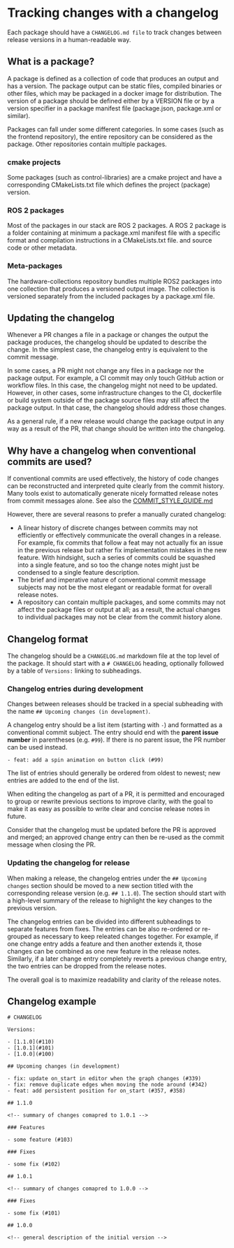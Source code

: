 # Tracking changes with a changelog

Each package should have a `CHANGELOG.md file` to track changes between release versions in a human-readable way.

## What is a package?

A package is defined as a collection of code that produces an output and has a version. The package output can be static
files, compiled binaries or other files, which may be packaged in a docker image for distribution. The version of a
package should be defined either by a VERSION file or by a version specifier in a package manifest file (package.json,
package.xml or similar).

Packages can fall under some different categories. In some cases (such as the frontend repository), the entire
repository can be considered as the package. Other repositories contain multiple packages.

### cmake projects

Some packages (such as control-libraries) are a cmake project and have a corresponding CMakeLists.txt file which defines
the project (package) version.

### ROS 2 packages

Most of the packages in our stack are ROS 2 packages. A ROS 2 package is a folder containing at minimum a package.xml
manifest file with a specific format and compilation instructions in a CMakeLists.txt file. and source code or other
metadata.

### Meta-packages

The hardware-collections repository bundles multiple ROS2 packages into one collection that produces a versioned output
image. The collection is versioned separately from the included packages by a package.xml file.

## Updating the changelog

Whenever a PR changes a file in a package or changes the output the package produces, the changelog should be updated to
describe the change. In the simplest case, the changelog entry is equivalent to the commit message.

In some cases, a PR might not change any files in a package nor the package output. For example, a CI commit may only
touch GitHub action or workflow files. In this case, the changelog might not need to be updated. However, in other
cases, some infrastructure changes to the CI, dockerfile or build system outside of the package source files may still
affect the package output. In that case, the changelog should address those changes.

As a general rule, if a new release would change the package output in any way as a result of the PR, that change should
be written into the changelog.

## Why have a changelog when conventional commits are used?

If conventional commits are used effectively, the history of code changes can be reconstructed and interpreted quite
clearly from the commit history. Many tools exist to automatically generate nicely formatted release notes from commit
messages alone. See also the [COMMIT_STYLE_GUIDE.md](./COMMIT_STYLE_GUIDE.md)

However, there are several reasons to prefer a manually curated changelog:

- A linear history of discrete changes between commits may not efficiently or effectively communicate the overall
  changes
  in a release. For example, fix commits that follow a feat may not actually fix an issue in the previous release but
  rather fix implementation mistakes in the new feature. With hindsight, such a series of commits could be squashed into
  a
  single feature, and so too the change notes might just be condensed to a single feature description.
- The brief and imperative nature of conventional commit message subjects may not be the most elegant or readable format
  for overall release notes.
- A repository can contain multiple packages, and some commits may not affect the package files or output at all; as a
  result, the actual changes to individual packages may not be clear from the commit history alone.

## Changelog format

The changelog should be a `CHANGELOG.md` markdown file at the top level of the package. It should start with
a `# CHANGELOG` heading, optionally followed by a table of `Versions:` linking to subheadings.

### Changelog entries during development

Changes between releases should be tracked in a special subheading with the name `## Upcoming changes (in development)`.

A changelog entry should be a list item (starting with `-`) and formatted as a conventional commit subject. The entry
should end with the **parent issue number** in parentheses (e.g. `#99`). If there is no parent issue, the PR number can
be used instead.

```
- feat: add a spin animation on button click (#99)
```

The list of entries should generally be ordered from oldest to newest; new entries are added to the end of the list.

When editing the changelog as part of a PR, it is permitted and encouraged to group or rewrite previous sections to
improve clarity, with the goal to make it as easy as possible to write clear and concise release notes in future.

Consider that the changelog must be updated before the PR is approved and merged; an approved change entry can then be
re-used as the commit message when closing the PR.

### Updating the changelog for release

When making a release, the changelog entries under the `## Upcoming changes` section should be moved to a new section
titled with the corresponding release version (e.g. `## 1.1.0`). The section should start with a high-level summary of
the release to highlight the key changes to the previous version.

The changelog entries can be divided into different subheadings to separate features from fixes. The entries can be also
re-ordered or re-grouped as necessary to keep releated changes together. For example, if one change entry adds a feature
and then another extends it, those changes can be combined as one new feature in the release notes. Similarly, if a later
change entry completely reverts a previous change entry, the two entries can be dropped from the release notes.

The overall goal is to maximize readability and clarity of the release notes.

## Changelog example

```
# CHANGELOG

Versions:

- [1.1.0](#110)
- [1.0.1](#101)
- [1.0.0](#100)

## Upcoming changes (in development)

- fix: update on_start in editor when the graph changes (#339)
- fix: remove duplicate edges when moving the node around (#342)
- feat: add persistent position for on_start (#357, #358)

## 1.1.0

<!-- summary of changes comapred to 1.0.1 -->

### Features

- some feature (#103)

### Fixes

- some fix (#102)

## 1.0.1

<!-- summary of changes comapred to 1.0.0 -->

### Fixes

- some fix (#101)

## 1.0.0

<!-- general description of the initial version -->
```
